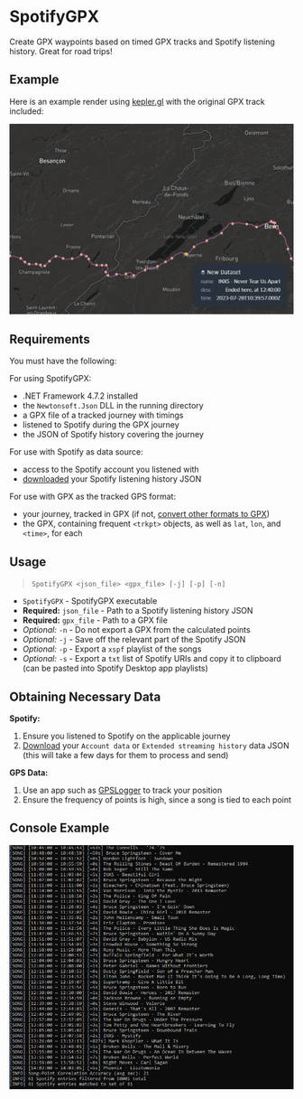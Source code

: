 ﻿# SpotifyGPX

Create GPX waypoints based on timed GPX tracks and Spotify listening history. Great for road trips!

## Example

Here is an example render using [kepler.gl](https://github.com/keplergl/kepler.gl) with the original GPX track included:

![image](Example.png)

## Requirements

You must have the following:

For using SpotifyGPX:
 - .NET Framework 4.7.2 installed
 - the `Newtonsoft.Json` DLL in the running directory
 - a GPX file of a tracked journey with timings
 - listened to Spotify during the GPX journey
 - the JSON of Spotify history covering the journey

For use with Spotify as data source:
 - access to the Spotify account you listened with
 - [downloaded](https://www.spotify.com/account/privacy/) your Spotify listening history JSON

For use with GPX as the tracked GPS format:
 - your journey, tracked in GPX (if not, [convert other formats to GPX](https://www.gpsvisualizer.com/convert_input))
 - the GPX, containing frequent `<trkpt>` objects, as well as `lat`, `lon`, and `<time>`, for each

## Usage

> `SpotifyGPX <json_file> <gpx_file> [-j] [-p] [-n]`

 - `SpotifyGPX` - SpotifyGPX executable
 - **Required:** `json_file` - Path to a Spotify listening history JSON
 - **Required:** `gpx_file` - Path to a GPX file
 - *Optional:* `-n` - Do not export a GPX from the calculated points
 - *Optional:* `-j` - Save off the relevant part of the Spotify JSON
 - *Optional:* `-p` - Export a `xspf` playlist of the songs
 - *Optional:* `-s` - Export a `txt` list of Spotify URIs and copy it to clipboard (can be pasted into Spotify Desktop app playlists)

## Obtaining Necessary Data

**Spotify:**
 1. Ensure you listened to Spotify on the applicable journey
 2. [Download](https://www.spotify.com/account/privacy/) your `Account data` or `Extended streaming history` data JSON (this will take a few days for them to process and send)

**GPS Data:**
 1. Use an app such as [GPSLogger](https://github.com/mendhak/gpslogger) to track your position
 2. Ensure the frequency of points is high, since a song is tied to each point

## Console Example

![image](Console.PNG)